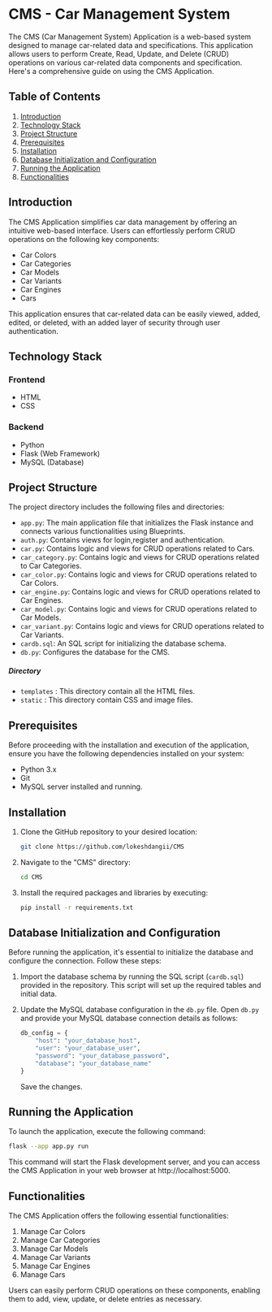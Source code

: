 # CMS - Car Management System

The CMS (Car Management System) Application is a web-based system designed to manage car-related data and specifications. This application allows users to perform Create, Read, Update, and Delete (CRUD) operations on various car-related data components and specification. Here's a comprehensive guide on using the CMS Application.

## Table of Contents

1. [Introduction](#introduction)
2. [Technology Stack](#technology-stack)
3. [Project Structure](#project-structure)
4. [Prerequisites](#prerequisites)
5. [Installation](#installation)
6. [Database Initialization and Configuration](#database-initialization-and-configuration)
7. [Running the Application](#running-the-application)
8. [Functionalities](#functionalities)

## Introduction

The CMS Application simplifies car data management by offering an intuitive web-based interface. Users can effortlessly perform CRUD operations on the following key components:

- Car Colors
- Car Categories
- Car Models
- Car Variants
- Car Engines
- Cars

This application ensures that car-related data can be easily viewed, added, edited, or deleted, with an added layer of security through user authentication.

## Technology Stack

### Frontend

- HTML
- CSS

### Backend

- Python
- Flask (Web Framework)
- MySQL (Database)

## Project Structure

The project directory includes the following files and directories:

- `app.py`: The main application file that initializes the Flask instance and connects various functionalities using Blueprints.
- `auth.py`: Contains views for login,register and authentication.
- `car.py`: Contains logic and views for CRUD operations related to Cars.
- `car_category.py`: Contains logic and views for CRUD operations related to Car Categories.
- `car_color.py`: Contains logic and views for CRUD operations related to Car Colors.
- `car_engine.py`: Contains logic and views for CRUD operations related to Car Engines.
- `car_model.py`: Contains logic and views for CRUD operations related to Car Models.
- `car_variant.py`: Contains logic and views for CRUD operations related to Car Variants.
- `cardb.sql`: An SQL script for initializing the database schema.
- `db.py`: Configures the database for the CMS.

##### Directory 
- `templates` : This directory contain all the HTML files.
- `static` : This directory contain CSS and image files.

## Prerequisites

Before proceeding with the installation and execution of the application, ensure you have the following dependencies installed on your system:

- Python 3.x
- Git
- MySQL server installed and running.

## Installation

1. Clone the GitHub repository to your desired location:

   ```bash
   git clone https://github.com/lokeshdangii/CMS
   ```

2. Navigate to the "CMS" directory:

   ```bash
   cd CMS
   ```

3. Install the required packages and libraries by executing:

   ```bash
   pip install -r requirements.txt
   ```

## Database Initialization and Configuration

Before running the application, it's essential to initialize the database and configure the connection. Follow these steps:

1. Import the database schema by running the SQL script (`cardb.sql`) provided in the repository. This script will set up the required tables and initial data.

2. Update the MySQL database configuration in the `db.py` file. Open `db.py` and provide your MySQL database connection details as follows:

   ```python
   db_config = {
       "host": "your_database_host",
       "user": "your_database_user",
       "password": "your_database_password",
       "database": "your_database_name"
   }
   ```

   Save the changes.

## Running the Application

To launch the application, execute the following command:

```bash
flask --app app.py run
```

This command will start the Flask development server, and you can access the CMS Application in your web browser at http://localhost:5000.

## Functionalities

The CMS Application offers the following essential functionalities:

1. Manage Car Colors
2. Manage Car Categories
3. Manage Car Models
4. Manage Car Variants
5. Manage Car Engines
6. Manage Cars

Users can easily perform CRUD operations on these components, enabling them to add, view, update, or delete entries as necessary.
